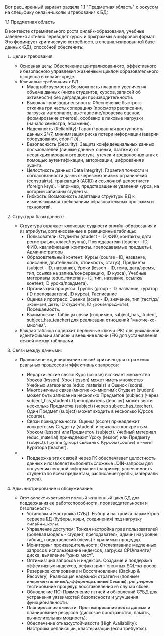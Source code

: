 Вот расширенный вариант раздела 1.1 "Предметная область" с фокусом на специфику онлайн-школы и требования к БД:

1.1 Предметная область

В контексте стремительного роста онлайн-образования, учебные заведения активно переводят курсы и программы в цифровой формат. Это формирует критическую потребность в специализированной базе данных (БД), способной обеспечить:

1.  Цели и требования:
    *   Основная цель: Обеспечение централизованного, эффективного и безопасного управления жизненным циклом образовательного процесса в онлайн-среде.
    *   Ключевые требования к БД:
        *   Масштабируемость: Возможность плавного увеличения объема данных (числа студентов, курсов, записей об активности) без деградации производительности.
        *   Высокая производительность: Обеспечение быстрого отклика при частых операциях (просмотр расписания, загрузка материалов, выставление/проверка оценок, формирование отчетов), особенно в пиковые нагрузки (начало семестра, экзамены).
        *   Надежность (Reliability): Гарантированная доступность данных 24/7, минимизация риска потери информации (аварии оборудования, сбои ПО).
        *   Безопасность (Security): Защита конфиденциальных данных пользователей (личные данные, оценки, платежи) от несанкционированного доступа, утечек и вредоносных атак с помощью аутентификации, авторизации, шифрования и аудита.
        *   Целостность данных (Data Integrity): Гарантия точности и согласованности данных через механизмы ограничений (constraints), транзакций (ACID) и ссылочной целостности (foreign keys). Например, предотвращение удаления курса, на который записаны студенты.
        *   Гибкость: Возможность адаптации структуры БД к изменяющимся требованиям образовательных программ и технологий.

2.  Структура базы данных:
    *   Структура отражает ключевые сущности онлайн-образования и их атрибуты, организованные в реляционные таблицы:
        *   Пользователи: Студенты (student - ID, ФИО, контакты, дата регистрации, класс/группа), Преподаватели (teacher - ID, ФИО, квалификация, контакты, преподаваемые предметы), Администраторы.
        *   Образовательный контент: Курсы (course - ID, название, описание, длительность, стоимость, статус), Предметы (subject - ID, название), Уроки (lesson - ID, тема, дата/время, тип, ссылка на запись/конференцию, ID курса), Учебные материалы (educ_materials - ID, тип, название, ссылка/контент, ID урока/предмета).
        *   Организация процесса: Группы (group - ID, название, куратор (ID преподавателя), ID курса), Расписание.
        *   Оценка и прогресс: Оценки (score - ID, значение, тип (тест/дз/экзамен), дата, ID студента, ID урока/предмета), Посещаемость.
        *   Взаимосвязи: Таблицы связи (например, subject_has_student, subject_has_teacher) для реализации отношений "многие-ко-многим".
    *   Каждая таблица содержит первичные ключи (PK) для уникальной идентификации записей и внешние ключи (FK) для установления связей между таблицами.

3.  Связи между данными:
    *   Правильное моделирование связей критично для отражения реальных процессов и эффективных запросов:
        *   Иерархические связи: Курс (course) включает множество Уроков (lesson). Урок (lesson) может иметь множество Учебных материалов (educ_materials) и Оценок (score).
        *   Многозначные связи (многие-ко-многим): Студент (student) может быть записан на несколько Предметов (subject) (через subject_has_student). Преподаватель (teacher) может вести несколько Предметов (subject) (через subject_has_teacher). Один Предмет (subject) может входить в несколько Курсов (course).
        *   Связи принадлежности: Оценка (score) принадлежит конкретному Студенту (student) и связана с конкретным Уроком (lesson) или Предметом (subject). Учебный материал (educ_material) принадлежит Уроку (lesson) или Предмету (subject). Группа (group) связана с Курсом (course) и имеет Куратора (teacher).
     
    *   *   Поддержка этих связей через FK обеспечивает целостность данных и позволяет выполнять сложные JOIN-запросы для получения сводной информации (например, успеваемость студента по всем предметам, расписание группы, материалы курса).

4.  Администрирование и обслуживание:
    *   Этот аспект охватывает полный жизненный цикл БД для поддержания ее работоспособности, производительности и безопасности:
        *   Установка и Настройка СУБД: Выбор и настройка параметров сервера БД (буферы, кэши, соединения) под нагрузку онлайн-школы.
        *   Управление доступом: Тонкая настройка прав пользователей (ролевая модель - студент, преподаватель, админ) на уровне таблиц, представлений (views) и хранимых процедур.
        *   Мониторинг производительности: Отслеживание медленных запросов, использование индексов, загрузка CPU/памяти/диска, выявление "узких мест".
        *   Оптимизация запросов и индексов: Создание и поддержка эффективных индексов, рефакторинг сложных SQL-запросов.
        *   Резервное копирование и Восстановление (Backup & Recovery): Реализация надежной стратегии (полные/инкрементальные/дифференциальные бэкапы), регулярное тестирование процедур восстановления на случай сбоев.
        *   Обновление ПО: Применение патчей и обновлений СУБД для устранения уязвимостей безопасности и улучшения функциональности.
        *   Планирование емкости: Прогнозирование роста данных и планирование ресурсов (дисковое пространство, память, вычислительная мощность).
        *   Обеспечение отказоустойчивости (High Availability): Настройка репликации, кластеризации (если требуется).
